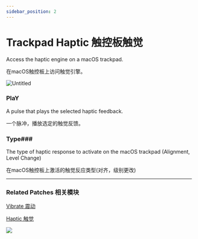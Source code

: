 ```yaml
---
sidebar_position: 2
---
```


# Trackpad Haptic 触控板触觉

Access the haptic engine on a macOS trackpad.

在macOS触控板上访问触觉引擎。

![Untitled](https://s3.us-west-2.amazonaws.com/secure.notion-static.com/48ad53e6-bc63-4743-9415-f9f63e1f0e34/Untitled.png?X-Amz-Algorithm=AWS4-HMAC-SHA256&X-Amz-Content-Sha256=UNSIGNED-PAYLOAD&X-Amz-Credential=AKIAT73L2G45EIPT3X45%2F20220602%2Fus-west-2%2Fs3%2Faws4_request&X-Amz-Date=20220602T170410Z&X-Amz-Expires=86400&X-Amz-Signature=0dacce4b22fabaa45109704afa69eb7e60eb0e24c91714b423e5655a15345a18&X-Amz-SignedHeaders=host&response-content-disposition=filename%20%3D%22Untitled.png%22&x-id=GetObject)

### PlaY

A pulse that plays the selected haptic feedback.

一个脉冲，播放选定的触觉反馈。

### Type### 

The type of haptic response to activate on the macOS trackpad (Alignment, Level Change)

在macOS触控板上激活的触觉反应类型(对齐，级别更改)

------

### Related Patches 相关模块

[Vibrate 震动](./Vibrate.md)

[Haptic 触觉](./Haptic.md)

![](https://s3.us-west-2.amazonaws.com/secure.notion-static.com/da257f22-c75f-4ece-a8dd-2556da49b310/Untitled.png?X-Amz-Algorithm=AWS4-HMAC-SHA256&X-Amz-Content-Sha256=UNSIGNED-PAYLOAD&X-Amz-Credential=AKIAT73L2G45EIPT3X45%2F20220602%2Fus-west-2%2Fs3%2Faws4_request&X-Amz-Date=20220602T170417Z&X-Amz-Expires=86400&X-Amz-Signature=e4c6cd1d68a963cf14de681c5d3c260289a73e8ad249956cadfeccd497e1b302&X-Amz-SignedHeaders=host&response-content-disposition=filename%20%3D%22Untitled.png%22&x-id=GetObject)
